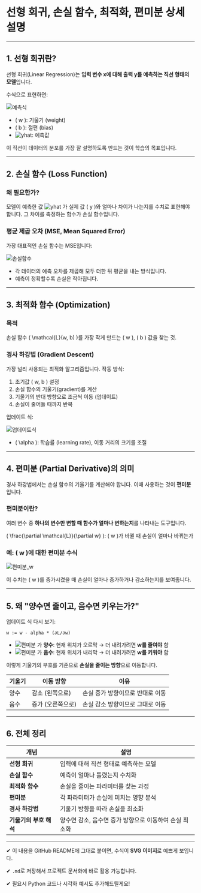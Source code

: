 # 선형 회귀, 손실 함수, 최적화, 편미분 상세 설명

---

## 1. 선형 회귀란?

선형 회귀(Linear Regression)는 **입력 변수 x에 대해 출력 y를 예측하는 직선 형태의 모델**입니다. 

수식으로 표현하면:

![예측식](https://latex.codecogs.com/svg.image?%5Chat%7By%7D%20%3D%20wx%20%2B%20b)

- \( w \): 기울기 (weight)
- \( b \): 절편 (bias)
- ![yhat](https://latex.codecogs.com/svg.image?\hat{y}): 예측값

이 직선이 데이터의 분포를 가장 잘 설명하도록 만드는 것이 학습의 목표입니다.

---

## 2. 손실 함수 (Loss Function)

### 왜 필요한가?

모델이 예측한 값  ![yhat](https://latex.codecogs.com/svg.image?\hat{y}) 가 실제 값 \( y \)와 얼마나 차이가 나는지를 수치로 표현해야 합니다. 그 차이를 측정하는 함수가 손실 함수입니다.

### 평균 제곱 오차 (MSE, Mean Squared Error)

가장 대표적인 손실 함수는 MSE입니다:

![손실함수](https://latex.codecogs.com/svg.image?%5Cmathcal%7BL%7D(w%2C%20b)%20%3D%20%5Cfrac%7B1%7D%7Bn%7D%20%5Csum_%7Bi%3D1%7D%5E%7Bn%7D%20(y_i%20-%20%5Chat%7By%7D_i)%5E2%20%3D%20%5Cfrac%7B1%7D%7Bn%7D%20%5Csum_%7Bi%3D1%7D%5E%7Bn%7D%20(y_i%20-%20(wx_i%20%2B%20b))%5E2)

- 각 데이터의 예측 오차를 제곱해 모두 더한 뒤 평균을 내는 방식입니다.
- 예측이 정확할수록 손실은 작아집니다.

---

## 3. 최적화 함수 (Optimization)

### 목적

손실 함수 \( \mathcal{L}(w, b) \)를 가장 작게 만드는 \( w \), \( b \) 값을 찾는 것.

### 경사 하강법 (Gradient Descent)

가장 널리 사용되는 최적화 알고리즘입니다. 작동 방식:

1. 초기값 \( w, b \) 설정
2. 손실 함수의 기울기(gradient)를 계산
3. 기울기의 반대 방향으로 조금씩 이동 (업데이트)
4. 손실이 줄어들 때까지 반복

업데이트 식:

![업데이트식](https://latex.codecogs.com/svg.image?w%20%3A%3D%20w%20-%20%5Calpha%20%5Ccdot%20%5Cfrac%7B%5Cpartial%20%5Cmathcal%7BL%7D%7D%7B%5Cpartial%20w%7D)

- \( \alpha \): 학습률 (learning rate), 이동 거리의 크기를 조절

---

## 4. 편미분 (Partial Derivative)의 의미

경사 하강법에서는 손실 함수의 기울기를 계산해야 합니다. 
이때 사용하는 것이 **편미분**입니다.

### 편미분이란?

여러 변수 중 **하나의 변수만 변할 때 함수가 얼마나 변하는지**를 나타내는 도구입니다.

\( \frac{\partial \mathcal{L}}{\partial w} \): \( w \)가 바뀔 때 손실이 얼마나 바뀌는가

### 예: \( w \)에 대한 편미분 수식

![편미분_w](https://latex.codecogs.com/svg.image?%5Cfrac%7B%5Cpartial%20%5Cmathcal%7BL%7D%7D%7B%5Cpartial%20w%7D%20%3D%20-%5Cfrac%7B2%7D%7Bn%7D%20%5Csum%20x_i%20(y_i%20-%20%5Chat%7By%7D_i))

이 수치는 \( w \)를 증가시켰을 때 손실이 얼마나 증가하거나 감소하는지를 보여줍니다.

---

## 5. 왜 "양수면 줄이고, 음수면 키우는가?"

업데이트 식 다시 보기:

```text
w := w - alpha * (∂L/∂w)
```

- ![편미분](https://latex.codecogs.com/svg.image?\frac{\partial%20\mathcal{L}}{\partial%20w}) 가 **양수**: 현재 위치가 오르막 → 더 내려가려면 **w를 줄여야** 함
- ![편미분](https://latex.codecogs.com/svg.image?\frac{\partial%20\mathcal{L}}{\partial%20w}) 가 **음수**: 현재 위치가 내리막 → 더 내려가려면 **w를 키워야** 함

이렇게 기울기의 부호를 기준으로 **손실을 줄이는 방향**으로 이동합니다.

| 기울기 | 이동 방향 | 이유 |
|--------|------------|------|
| 양수  | 감소 (왼쪽으로) | 손실 증가 방향이므로 반대로 이동 |
| 음수  | 증가 (오른쪽으로) | 손실 감소 방향이므로 그대로 이동 |

---

## 6. 전체 정리

| 개념 | 설명 |
|------|------|
| **선형 회귀** | 입력에 대해 직선 형태로 예측하는 모델 |
| **손실 함수** | 예측이 얼마나 틀렸는지 수치화 |
| **최적화 함수** | 손실을 줄이는 파라미터를 찾는 과정 |
| **편미분** | 각 파라미터가 손실에 미치는 영향 분석 |
| **경사 하강법** | 기울기 방향을 따라 손실을 최소화 |
| **기울기의 부호 해석** | 양수면 감소, 음수면 증가 방향으로 이동하여 손실 최소화 |

---

✔ 이 내용을 GitHub README에 그대로 붙이면, 수식이 **SVG 이미지**로 예쁘게 보입니다.

✔ `.md`로 저장해서 프로젝트 문서화에 바로 활용 가능합니다.

✔ 필요시 Python 코드나 시각화 예시도 추가해드릴게요!

